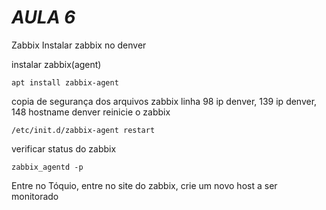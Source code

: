 # *AULA 6*
Zabbix
Instalar zabbix no denver

instalar zabbix(agent)
~~~
apt install zabbix-agent
~~~

copia de segurança dos arquivos zabbix
linha 98 ip denver, 139 ip denver, 148 hostname denver
reinicie o zabbix 
~~~
/etc/init.d/zabbix-agent restart
~~~

verificar status do zabbix 
~~~
zabbix_agentd -p
~~~

Entre no Tóquio, entre no site do zabbix, crie um novo host a ser monitorado


